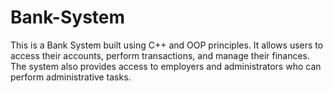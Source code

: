 # Bank-System

This is a Bank System built using C++ and OOP principles. It allows users to access their accounts, perform transactions, and manage their finances. 
The system also provides access to employers and administrators who can perform administrative tasks.
